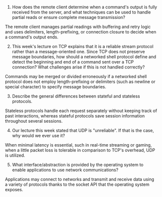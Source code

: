 1. How does the remote client determine when a command's output is fully received from the server, and what techniques can be used to handle partial reads or ensure complete message transmission?

The remote client manages partial readings with buffering and retry logic and uses delimiters, length-prefixing, or connection closure to decide when a command's output ends.

2. This week's lecture on TCP explains that it is a reliable stream protocol rather than a message-oriented one. Since TCP does not preserve message boundaries, how should a networked shell protocol define and detect the beginning and end of a command sent over a TCP connection? What challenges arise if this is not handled correctly?

Commands may be merged or divided erroneously if a networked shell protocol does not employ length-prefixing or delimiters (such as newline or special character) to specify message boundaries.

3. Describe the general differences between stateful and stateless protocols.

Stateless protocols handle each request separately without keeping track of past interactions, whereas stateful protocols save session information throughout several sessions.

4. Our lecture this week stated that UDP is "unreliable". If that is the case, why would we ever use it?

When minimal latency is essential, such in real-time streaming or gaming, when a little packet loss is tolerable in comparison to TCP's overhead, UDP is utilized.

5. What interface/abstraction is provided by the operating system to enable applications to use network communications?

Applications may connect to networks and transmit and receive data using a variety of protocols thanks to the socket API that the operating system exposes.

